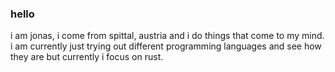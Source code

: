 ### hello

i am jonas, i come from spittal, austria and i do things that come to my mind.
i am currently just trying out different programming languages and see how they are but currently i focus on rust.
